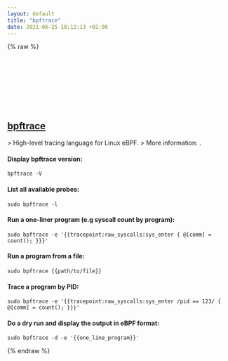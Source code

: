 ```yaml
---
layout: default
title: "bpftrace"
date: 2021-06-25 18:12:13 +02:00
---
```

{% raw %}
<h2 id="bpftrace">
  <a href="/en/linux/bpftrace.html">bpftrace</a> <a href="#bpftrace"><svg class="icon">
    <use href="/assets/images/unicode_sprite.svg#link" />
  </svg></a>
</h2>
> High-level tracing language for Linux eBPF.
> More information: <https://github.com/iovisor/bpftrace>.

#### Display bpftrace version:
```shell
bpftrace -V
```
#### List all available probes:
```shell
sudo bpftrace -l
```
#### Run a one-liner program (e.g syscall count by program):
```shell
sudo bpftrace -e '{{tracepoint:raw_syscalls:sys_enter { @[comm] = count(); }}}'
```
#### Run a program from a file:
```shell
sudo bpftrace {{path/to/file}}
```
#### Trace a program by PID:
```shell
sudo bpftrace -e '{{tracepoint:raw_syscalls:sys_enter /pid == 123/ { @[comm] = count(); }}}'
```
#### Do a dry run and display the output in eBPF format:
```shell
sudo bpftrace -d -e '{{one_line_program}}'
```
{% endraw %}